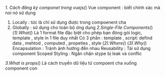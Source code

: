 *1. Cách đăng ký componet trong vuejs(*)
   Vue component : biết chính xác mà noi nó sử dụng 
   1. Locally : tức là chỉ sử dụng được trong compoenent cha
   2. Globally : sử dụng cho toàn bộ ứng dụng 
*2.Single-File Components(*)
(*1).What(*)
Là 1 format file đặc biệt cho phép bạn đóng gói logic, template , style in 1 file duy nhất
Có 3 phần : template , script: defind data , mehtod , computed , propeties , style
(*2).Where(*)
(*3).Why(*)
Encapsulation : Tránh ảnh hưởng đến nhau
Reusability : Tái sử dụng component
Scoped Styling : Ngăn chặn stype bị leak và conflic

*3.What is props(*)
Là cách truyền dữ liệu tử compoent cha xuống component con






